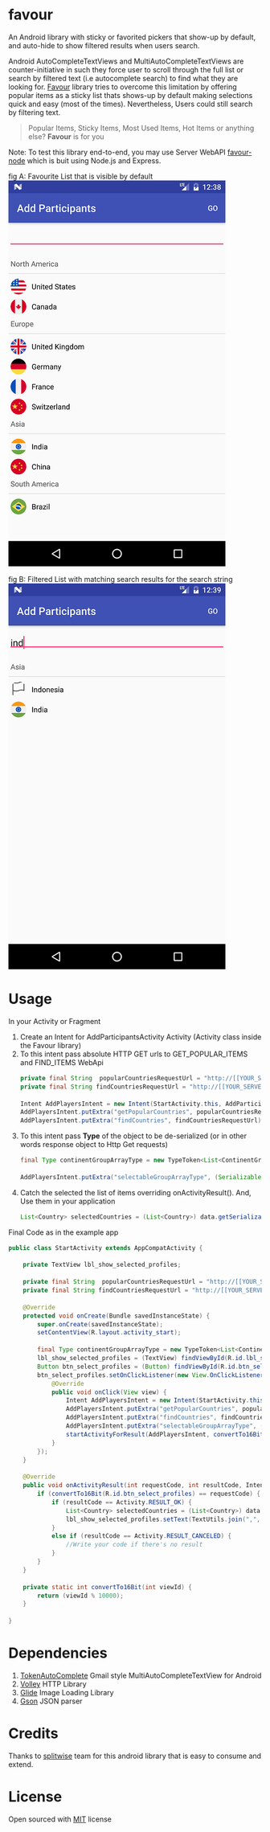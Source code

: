 # favour
An Android library with sticky or favorited pickers that show-up by default, and auto-hide to show filtered results when users search.

Android AutoCompleteTextViews and MultiAutoCompleteTextViews are counter-initiative in such they force user to scroll through the full list or search by filtered text (i.e autocomplete search) to find what they are looking for. [Favour](https://github.com/jaladankisuresh/favour) library tries to overcome this limitation by offering popular items as a sticky list thats shows-up by default making selections quick and easy (most of the times). Nevertheless, Users could still search by filtering text.

> Popular Items, Sticky Items, Most Used Items, Hot Items or anything else? **Favour** is for you

Note: To test this library end-to-end, you may use Server WebAPI [favour-node](https://github.com/jaladankisuresh/favour-node) which is buit using Node.js and Express.

fig A: Favourite List that is visible by default  
![Favourite List](./Favourite_list.png "Favourite List")  

fig B: Filtered List with matching search results for the search string  
![Filtered List](./Filtered_list.png "Filtered List")  

# Usage
In your Activity or Fragment

1. Create an Intent for AddParticipantsActivity Activity (Activity class inside the Favour library)  
2. To this intent pass absolute HTTP GET urls to GET_POPULAR_ITEMS and FIND_ITEMS WebApi  
    ```java
    private final String  popularCountriesRequestUrl = "http://[[YOUR_SERVER]]/api/popular-countries";
    private final String findCountriesRequestUrl = "http://[[YOUR_SERVER]]/api/countries-search";

    Intent AddPlayersIntent = new Intent(StartActivity.this, AddParticipantsActivity.class);
    AddPlayersIntent.putExtra("getPopularCountries", popularCountriesRequestUrl);
    AddPlayersIntent.putExtra("findCountries", findCountriesRequestUrl);
    ```  
3. To this intent pass **Type** of the object to be de-serialized (or in other words response object to Http Get requests)  
    ```java
    final Type continentGroupArrayType = new TypeToken<List<ContinentGroup>>(){}.getType();

    AddPlayersIntent.putExtra("selectableGroupArrayType", (Serializable) continentGroupArrayType);
    ```  
4. Catch the selected the list of items overriding onActivityResult(). And, Use them in your application  
    ```java
    List<Country> selectedCountries = (List<Country>) data.getSerializableExtra("result_invitees");
    ```  
Final Code as in the example app
```java
public class StartActivity extends AppCompatActivity {

    private TextView lbl_show_selected_profiles;

    private final String  popularCountriesRequestUrl = "http://[[YOUR_SERVER]]/api/popular-countries";
    private final String findCountriesRequestUrl = "http://[[YOUR_SERVER]]/api/countries-search";

    @Override
    protected void onCreate(Bundle savedInstanceState) {
        super.onCreate(savedInstanceState);
        setContentView(R.layout.activity_start);

        final Type continentGroupArrayType = new TypeToken<List<ContinentGroup>>(){}.getType();
        lbl_show_selected_profiles = (TextView) findViewById(R.id.lbl_show_selected_profiles);
        Button btn_select_profiles = (Button) findViewById(R.id.btn_select_profiles);
        btn_select_profiles.setOnClickListener(new View.OnClickListener() {
            @Override
            public void onClick(View view) {
                Intent AddPlayersIntent = new Intent(StartActivity.this, AddParticipantsActivity.class);
                AddPlayersIntent.putExtra("getPopularCountries", popularCountriesRequestUrl);
                AddPlayersIntent.putExtra("findCountries", findCountriesRequestUrl);
                AddPlayersIntent.putExtra("selectableGroupArrayType", (Serializable) continentGroupArrayType);
                startActivityForResult(AddPlayersIntent, convertTo16Bit(view.getId()));
            }
        });
    }

    @Override
    public void onActivityResult(int requestCode, int resultCode, Intent data) {
        if (convertTo16Bit(R.id.btn_select_profiles) == requestCode) {
            if (resultCode == Activity.RESULT_OK) {
                List<Country> selectedCountries = (List<Country>) data.getSerializableExtra("result_invitees");
                lbl_show_selected_profiles.setText(TextUtils.join(",", selectedCountries));
            }
            else if (resultCode == Activity.RESULT_CANCELED) {
                //Write your code if there's no result
            }
        }
    }

    private static int convertTo16Bit(int viewId) {
        return (viewId % 10000);
    }

}
```

# Dependencies
1. [TokenAutoComplete](https://github.com/splitwise/TokenAutoComplete) Gmail style MultiAutoCompleteTextView for Android
2. [Volley](https://android.googlesource.com/platform/frameworks/volley/) HTTP Library
3. [Glide](https://github.com/bumptech/glide) Image Loading Library
4. [Gson](https://github.com/google/gson) JSON parser

# Credits
Thanks to [splitwise](https://github.com/splitwise/TokenAutoComplete) team for this android library that is easy to consume and extend. 

# License
Open sourced with [MIT](./LICENSE.md) license
